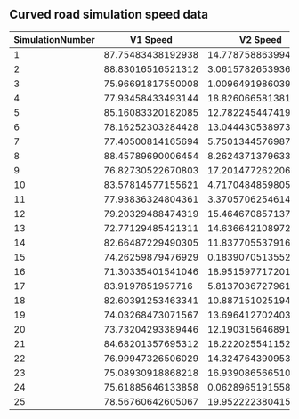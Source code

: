 ## Curved road simulation speed data

|SimulationNumber|V1 Speed|V2 Speed | Hero Speed 
|---|---|---|---|
|1|87.75483438192938|14.778758863994996|89.19811432399295|
|2|88.83016516521312|3.0615782653936985|76.75403381113485|
|3|75.96691817550008|1.0096491986039813|87.92722206080703|
|4|77.93458433493144|18.826066581381838|73.12953440344045|
|5|85.16083320182085|12.782245447419252|80.30766195194529|
|6|78.16252303284428|13.04443053897311|85.71907026601812|
|7|77.40500814165694|5.7501344576987945|81.67727058640051|
|8|88.45789690006454|8.262437137963312|73.63819652782804|
|9|76.82730522670803|17.201477262206218|83.00111128476841|
|10|83.57814577155621|4.717048485980571|71.28827040322338|
|11|77.93836324804361|3.3705706254614154|85.52604018205022|
|12|79.20329488474319|15.464670857137332|73.46273481873826|
|13|72.77129485421311|14.636642108972948|70.72289180450966|
|14|82.66487229490305|11.837705537916188|78.52461540048263|
|15|74.26259879476929|0.18390705135526764|79.79633257395884|
|16|71.30335401541046|18.951597717201942|87.5464586429775|
|17|83.9197851957716|5.8137036727961195|72.5985466649884|
|18|82.60391253463341|10.887151025194475|86.0218297913836|
|19|74.03268473071567|13.696412702403048|71.273506582466|
|20|73.73204293389446|12.190315646891278|77.03610230498555|
|21|84.68201357695312|18.222025541152604|89.8146670219912|
|22|76.99947326506029|14.324764390953082|71.67127863279308|
|23|75.08930918868218|16.93908656651025|85.23754219533782|
|24|75.61885646133858|0.06289651915585726|87.21140180775166|
|25|78.56760642605067|19.952222380415595|84.57050557176335|
